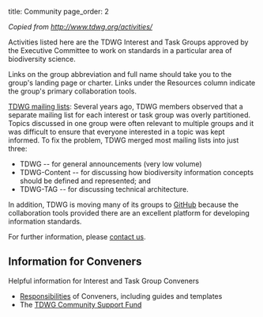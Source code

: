 title: Community
page_order: 2

_Copied from <http://www.tdwg.org/activities/>_

Activities listed here are the TDWG Interest and Task Groups approved by the Executive Committee to work on standards in a particular area of biodiversity science.

Links on the group abbreviation and full name should take you to the group's landing page or charter. Links under the Resources column indicate the group's primary collaboration tools.

[TDWG mailing lists](http://www.tdwg.org/activities/mailing-lists/): Several years ago, TDWG members observed that a separate mailing list for each interest or task group was overly partitioned. Topics discussed in one group were often relevant to multiple groups and it was difficult to ensure that everyone interested in a topic was kept informed. To fix the problem, TDWG merged most mailing lists into just three:

* TDWG -- for general announcements (very low volume)
* TDWG-Content -- for discussing how biodiversity information concepts should be defined and represented; and
* TDWG-TAG -- for discussing technical architecture.

In addition, TDWG is moving many of its groups to [GitHub](https://github.com/tdwg) because the collaboration tools provided there are an excellent platform for developing information standards.

For further information, please [contact us](http://www.tdwg.org/about-tdwg/contact-us/).

## Information for Conveners

Helpful information for Interest and Task Group Conveners

* [Responsibilities](http://www.tdwg.org/activities/convener-responsibilities/) of Conveners, including guides and templates
* The [TDWG Community Support Fund](http://www.tdwg.org/activities/comm-support-fund/)
